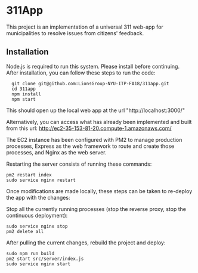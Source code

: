 # 311App
This project is an implementation of a universal 311 web-app for municipalities to resolve issues from citizens' feedback.

## Installation
Node.js is required to run this system. Please install before continuing.
<br>
After installation, you can follow these steps to run the code:
```shell
  git clone git@github.com:LionsGroup-NYU-ITP-FA18/311app.git
  cd 311app
  npm install
  npm start
```

This should open up the local web app at the url "http://localhost:3000/"

Alternatively, you can access what has already been implemented
and built from this url:
http://ec2-35-153-81-20.compute-1.amazonaws.com/

The EC2 instance has been configured with PM2 to manage production processes,
Express as the web framework to route and create those processes,
and Nginx as the web server.

Restarting the server consists of running these commands:

```shell
pm2 restart index
sudo service nginx restart
```

Once modifications are made locally, these steps can be taken to re-deploy the app with the changes:

Stop all the currently running processes (stop the reverse proxy, stop the continuous deployment):
```shell
sudo service nginx stop
pm2 delete all
```

After pulling the current changes, rebuild the project and deploy:
```shell
sudo npm run build
pm2 start src/server/index.js
sudo service nginx start
```
